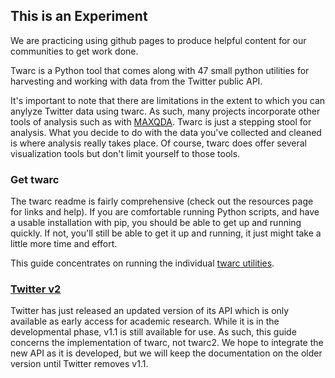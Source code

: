 ## This is an Experiment

We are practicing using github pages to produce helpful content for our communities to get work done.

Twarc is a Python tool that comes along with 47 small python utilities for harvesting and working with data from the Twitter public API.

It's important to note that there are limitations in the extent to which you can anylyze Twitter data using twarc. As such, many projects incorporate other tools of analysis such as with [MAXQDA](https://www.maxqda.com/blogpost/how-to-analyze-twitter-data). Twarc is just a stepping stool for analysis. What you decide to do with the data you've collected and cleaned is where analysis really takes place. Of course, twarc does offer several visualization tools but don't limit yourself to those tools. 

### Get twarc

The twarc readme is fairly comprehensive (check out the resources page for links and help). If you are comfortable running Python scripts, and have a usable installation with pip, you should be able to get up and running quickly. If not, you'll still be able to get it up and running, it just might take a little more time and effort. 

This guide concentrates on running the individual [twarc utilities](utilities.md).

### [Twitter v2](https://ucsb-collaboratory.github.io/twitter/v2.html)

Twitter has just released an updated version of its API which is only available as early access for academic research. While it is in the developmental phase, v1.1 is still available for use. As such, this guide concerns the implementation of twarc, not twarc2. We hope to integrate the new API as it is developed, but we will keep the documentation on the older version until Twitter removes v1.1. 
